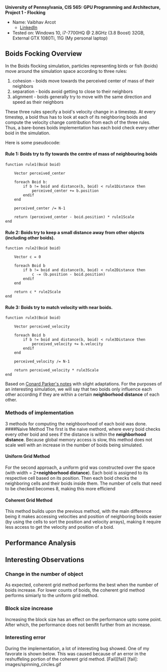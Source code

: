 **University of Pennsylvania, CIS 565: GPU Programming and Architecture,
Project 1 - Flocking**

* Name: Vaibhav Arcot
  *  [LinkedIn](https://www.linkedin.com/in/vaibhav-arcot-129829167/)
* Tested on: Windows 10, i7-7700HQ @ 2.8GHz (3.8 Boost) 32GB, External GTX 1080Ti, 11G (My personal laptop)

## Boids Focking Overview
In the Boids flocking simulation, particles representing birds or fish
(boids) move around the simulation space according to three rules:

1. cohesion - boids move towards the perceived center of mass of their neighbors
2. separation - boids avoid getting to close to their neighbors
3. alignment - boids generally try to move with the same direction and speed as
their neighbors

These three rules specify a boid's velocity change in a timestep.
At every timestep, a boid thus has to look at each of its neighboring boids
and compute the velocity change contribution from each of the three rules.
Thus, a bare-bones boids implementation has each boid check every other boid in
the simulation.

Here is some pseudocode:

#### Rule 1: Boids try to fly towards the centre of mass of neighbouring boids

```
function rule1(Boid boid)

    Vector perceived_center

    foreach Boid b:
        if b != boid and distance(b, boid) < rule1Distance then
            perceived_center += b.position
        endif
    end

    perceived_center /= N-1

    return (perceived_center - boid.position) * rule1Scale
end
```

#### Rule 2: Boids try to keep a small distance away from other objects (including other boids).

```
function rule2(Boid boid)

    Vector c = 0

    foreach Boid b
        if b != boid and distance(b, boid) < rule2Distance then
            c -= (b.position - boid.position)
        endif
    end

    return c * rule2Scale
end
```

#### Rule 3: Boids try to match velocity with near boids.

```
function rule3(Boid boid)

    Vector perceived_velocity

    foreach Boid b
        if b != boid and distance(b, boid) < rule3Distance then
            perceived_velocity += b.velocity
        endif
    end

    perceived_velocity /= N-1

    return perceived_velocity * rule3Scale
end
```
Based on [Conard Parker's notes](http://www.vergenet.net/~conrad/boids/pseudocode.html) with slight adaptations. For the purposes of an interesting simulation,
we will say that two boids only influence each other according if they are
within a certain **neighborhood distance** of each other.
### Methods of implementation
3 methods for computing the neighboorhood of each boid was done. 
####Naive Method 
The first is the naive methord, where every boid checks every other boid and sees if the distance is within the **neighborhood distance**. Because global memory access is slow, this method does not scale well with an increase in the number of boids being simulated.
#### Uniform Grid Method
For the second approach, a uniform grid was constructed over the space (with width = 2\***neighborhood distance**). Each boid is assigned to its respective cell based on its position. Then each boid checks the neighboring cells and their boids inside them. The number of cells that need to be checked becomes 8, making this more efficiend
#### Coherent Grid Method
This method builds upon the previous method, with the main difference being it makes accessing velocities and position of neighboring boids easier (by using the cells to sort the position and velocity arrays), making it require less access to get the velocity and position of a boid.
## Performance Analysis

## Interesting Observations
### Change in the number of object
As expected, coherent grid method performs the best when the number of boids increase. For lower counts of boids, the coherent grid method performs simiarly to the uniform grid method.
### Block size increase 
Increasing the block size has an effect on the performance upto some point. After which, the performance does not benifit further from an increase.
### Interesting error
During the implementation, a lot of interesting bug showed. One of my favorate is shown below. This was caused because of an error in the reshuffeling portion of the coherent grid method.
[Fail][fail]
[fail]: images/spinning_circles.gif